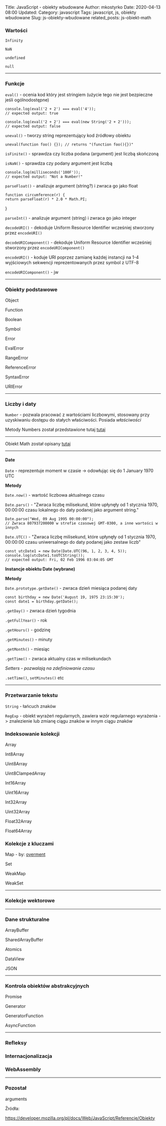 Title: JavaScript - obiekty wbudowane
Author: mkostyrko
Date: 2020-04-13 08:00
Updated:
Category: javascript
Tags: javascript, js, obiekty wbudowane
Slug: js-obiekty-wbudowane
related_posts: js-obiekt-math

### Wartości

`Infinity`

`NaN`

`undefined`

`null`

---

### Funkcje

`eval()` - ocenia kod który jest stringiem (użycie tego nie jest bezpieczne jeśli ogólnodostępne)

    console.log(eval('2 + 2') === eval('4'));
    // expected output: true

    console.log(eval('2 + 2') === eval(new String('2 + 2')));
    // expected output: false

`uneval()` - tworzy string reprezentujący kod źródłowy obiektu

    uneval(function foo() {}); // returns "(function foo(){})"


`isFinite()` - sprawdza czy liczba podana (argument) jest liczbą skończoną

`isNaN()` - sprawdza czy podany argument jest liczbą

    console.log(milliseconds('100F'));
    // expected output: "Not a Number!"

`parseFloat()` - analizuje argument (string?) i zwraca go jako float

    function circumference(r) {
    return parseFloat(r) * 2.0 * Math.PI;
}

`parseInt()` - analizuje argument (string) i zwraca go jako integer

`decodeURI()` - dekoduje Uniform Resource Identifier wcześniej stworzony przez `encodeURI()`

`decodeURIComponent()`  - dekoduje Uniform Resource Identifier wcześniej stworzony przez `encodeURIComponent()`

`encodeURI()` - koduje URI poprzez zamianę każdej instancji na 1-4 wyjściowych sekwencji reprezentowanych przez symbol z UTF-8

`encodeURIComponent()` - jw

---


### Obiekty podstawowe

Object

Function

Boolean

Symbol

Error

EvalError

RangeError

ReferenceError

SyntaxError

URIError

----

### Liczby i daty

`Number` - pozwala pracować z wartościami liczbowymi, stosowany przy uzyskiwaniu dostępu do stałych właściwości. Posiada *właściwości*

Metody Numbers został przedstawione tutaj [tutaj](https://kostyrko.github.io/zfrontu/js-metody-liczb.html)

---
Obiekt Math został opisany [tutaj](https://kostyrko.github.io/zfrontu/js-math.html)

---

#### Date

`Date` - reprezentuje moment w czasie -> odowłując się do 1 January 1970 UTC

  **Metody**

  `Date.now()` - wartość liczbowa aktualnego czasu

  `Date.pars()` - "Zwraca liczbę milisekund, które upłynęły od 1 stycznia 1970, 00:00:00 czasu lokalnego do daty podanej jako argument string."

    Date.parse("Wed, 09 Aug 1995 00:00:00");
    // Zwraca 807937200000 w strefie czasowej GMT-0300, a inne wartości w innych

  `Date.UTC()` - "Zwraca liczbę milisekund, które upłynęły od 1 stycznia 1970, 00:00:00 czasu uniwersalnego do daty podanej jako zestaw liczb"

    const utcDate1 = new Date(Date.UTC(96, 1, 2, 3, 4, 5));
    console.log(utcDate1.toUTCString());
    // expected output: Fri, 02 Feb 1996 03:04:05 GMT


  **Instancje obiektu Date (wybrane)**

**Metody**

`Date.prototype.getDate()` - zwraca dzień miesiąca podanej daty

    const birthday = new Date('August 19, 1975 23:15:30');
    const date1 = birthday.getDate();

`.getDay()` - zwraca dzień tygodnia

`.getFullYear()` - rok

`.getHours()` - godzinę

`.getMinutes()` - minuty

`.getMonth()` - miesiąc

`.getTime()` - zwraca aktualny czas w milisekundach

*Setters - pozwalają na zdefiniowanie czasu*

`.setTime()`, `setMinutes()` etc

---

### Przetwarzanie tekstu

`String` - łańcuch znaków

`RegExp` - obiekt wyrażeń regularnych, zawiera wzór regularnego wyrażenia -> znalezienie lub zmianę ciągu znaków w innym ciągu znaków

### Indeksowanie kolekcji

Array

Int8Array

Uint8Array

Uint8ClampedArray

Int16Array

Uint16Array

Int32Array

Uint32Array

Float32Array

Float64Array

### Kolekcje z kluczami

Map - by: [overment](https://www.youtube.com/watch?v=NV54JW_PaeA)

Set

WeakMap

WeakSet

---
### Kolekcje wektorowe

---

### Dane strukturalne

ArrayBuffer

SharedArrayBuffer 

Atomics 

DataView

JSON

---

### Kontrola obiektów abstrakcyjnych

Promise

Generator

GeneratorFunction

AsyncFunction

---

### Refleksy

### Internacjonalizacja

### WebAssembly

---

### Pozostał

arguments



Źródła:

https://developer.mozilla.org/pl/docs/Web/JavaScript/Referencje/Obiekty

